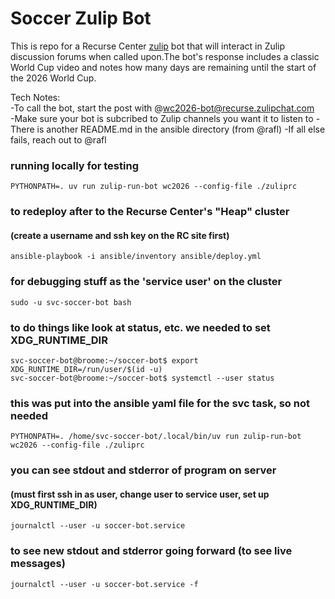 # Soccer Zulip Bot

This is repo for a Recurse Center [zulip](https://en.wikipedia.org/wiki/Zulip) bot that will interact in Zulip discussion forums when called upon.The bot's response includes a classic World Cup video and notes how many days are remaining until the start of the 2026 World Cup.

Tech Notes:  
-To call the bot, start the post with @wc2026-bot@recurse.zulipchat.com  
-Make sure your bot is subcribed to Zulip channels you want it to listen to
-There is another README.md in the ansible directory (from @rafl)
-If all else fails, reach out to @rafl

### running locally for testing
```
PYTHONPATH=. uv run zulip-run-bot wc2026 --config-file ./zuliprc
```

### to redeploy after to the Recurse Center's "Heap" cluster
#### (create a username and ssh key on the RC site first)
```
ansible-playbook -i ansible/inventory ansible/deploy.yml
```

### for debugging stuff as the 'service user' on the cluster
```
sudo -u svc-soccer-bot bash
```

### to do things like look at status, etc. we needed to set XDG_RUNTIME_DIR
```
svc-soccer-bot@broome:~/soccer-bot$ export XDG_RUNTIME_DIR=/run/user/$(id -u)
svc-soccer-bot@broome:~/soccer-bot$ systemctl --user status
```

### this was put into the ansible yaml file for the svc task, so not needed
```
PYTHONPATH=. /home/svc-soccer-bot/.local/bin/uv run zulip-run-bot wc2026 --config-file ./zuliprc
```

### you can see stdout and stderror of program on server
#### (must first ssh in as user, change user to service user, set up XDG_RUNTIME_DIR)
```
journalctl --user -u soccer-bot.service
```

### to see new stdout and stderror going forward (to see live messages)
```
journalctl --user -u soccer-bot.service -f
```